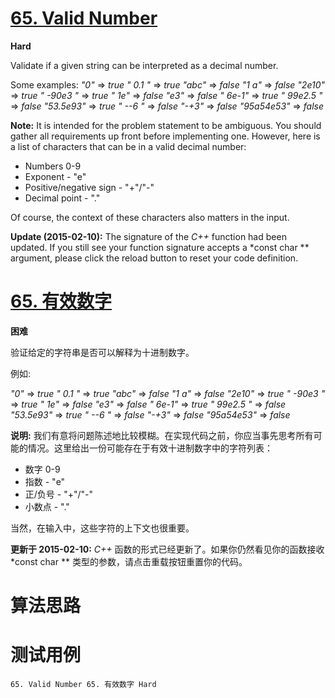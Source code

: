 # [65. Valid Number][enTitle]

**Hard**

Validate if a given string can be interpreted as a decimal number.

Some examples:  *"0"*  =>  *true*   *" 0.1 "*  =>  *true*   *"abc"*  =>  *false*   *"1 a"*  =>  *false*   *"2e10"*  =>  *true*   *" -90e3 "*  =>  *true*   *" 1e"*  =>  *false*   *"e3"*  =>  *false*   *" 6e-1"*  =>  *true*   *" 99e2.5 "*  =>  *false*   *"53.5e93"*  =>  *true*   *" --6 "*  =>  *false*   *"-+3"*  =>  *false*   *"95a54e53"*  =>  *false* 

**Note:**  It is intended for the problem statement to be ambiguous. You should gather all requirements up front before implementing one. However, here is a list of characters that can be in a valid decimal number:

- Numbers 0-9 
- Exponent - "e" 
- Positive/negative sign - "+"/"-" 
- Decimal point - "."

Of course, the context of these characters also matters in the input.

**Update (2015-02-10):**  The signature of the  *C++*  function had been updated. If you still see your function signature accepts a  *const char **  argument, please click the reload button to reset your code definition.
# [65. 有效数字][cnTitle]

**困难**

验证给定的字符串是否可以解释为十进制数字。

例如:

 *"0"*  =>  *true*   *" 0.1 "*  =>  *true*   *"abc"*  =>  *false*   *"1 a"*  =>  *false*   *"2e10"*  =>  *true*   *" -90e3 "*  =>  *true*   *" 1e"*  =>  *false*   *"e3"*  =>  *false*   *" 6e-1"*  =>  *true*   *" 99e2.5 "*  =>  *false*   *"53.5e93"*  =>  *true*   *" --6 "*  =>  *false*   *"-+3"*  =>  *false*   *"95a54e53"*  =>  *false* 

**说明:**  我们有意将问题陈述地比较模糊。在实现代码之前，你应当事先思考所有可能的情况。这里给出一份可能存在于有效十进制数字中的字符列表：

- 数字 0-9 
- 指数 - "e" 
- 正/负号 - "+"/"-" 
- 小数点 - "."

当然，在输入中，这些字符的上下文也很重要。

**更新于 2015-02-10:**   *C++* 函数的形式已经更新了。如果你仍然看见你的函数接收  *const char **  类型的参数，请点击重载按钮重置你的代码。


# 算法思路

# 测试用例
```
65. Valid Number 65. 有效数字 Hard
```

[enTitle]: https://leetcode.com/problems/valid-number/
[cnTitle]: https://leetcode-cn.com/problems/valid-number/

